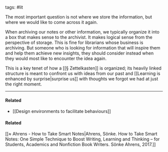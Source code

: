 tags: #lit 

The most important question is not where we store the information, but where we would like to come across it again. 

When archiving our notes or other information, we typically organize it into a box that makes sense to the archivist. It makes logical sense from the perspective of storage. This is fine for librarians whose business is archiving. But someone who is looking for information that will inspire them and help them achieve new insights, they should consider instead when they would most like to encounter the idea again. 

This is a key tenet of how a [[§ Zettelkasten]] is organized; its heavily linked structure is meant to confront us with ideas from our past and [[Learning is enhanced by surprise|surprise us]] with thoughts we forgot we had at just the right moment. 

---
#### Related
- [[Design environments to facilitate behaviours]]

#### Related
[[≈ Ahrens - How to Take Smart Notes|Ahrens, Sönke. How to Take Smart Notes: One Simple Technique to Boost Writing, Learning and Thinking – for Students, Academics and Nonfiction Book Writers. Sönke Ahrens, 2017.]]
